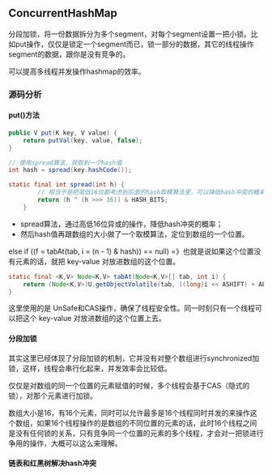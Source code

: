 ## ConcurrentHashMap

分段加锁，将一份数据拆分为多个segment，对每个segment设置一把小锁。比如put操作，仅仅是锁定一个segment而已，锁一部分的数据，其它的线程操作segment的数据，跟你是没有竞争的。

可以提高多线程并发操作hashmap的效率。

### 源码分析

#### put()方法

```java
public V put(K key, V value) {
    return putVal(key, value, false);
}

// 使用spread算法，获取到一个hash值
int hash = spread(key.hashCode());

static final int spread(int h) {
        // 相当于是把高低16位都考虑到后面的hash取模算法里，可以降低hash冲突的概率。
        return (h ^ (h >>> 16)) & HASH_BITS;
    }
```

- spread算法，通过高低16位异或的操作，降低hash冲突的概率；
- 然后hash值再跟数组的大小做了一个取模算法，定位到数组的一个位置。

else if ((f = tabAt(tab, i = (n - 1) & hash)) == null)   =》也就是说如果这个位置没有元素的话，就把 key-value 对放进数组的这个位置。

```java
static final <K,V> Node<K,V> tabAt(Node<K,V>[] tab, int i) {
    return (Node<K,V>)U.getObjectVolatile(tab, ((long)i << ASHIFT) + ABASE);
}
```

这里使用的是 UnSafe和CAS操作，确保了线程安全性。同一时刻只有一个线程可以把这个 key-value 对放进数组的这个位置上去。

#### 分段加锁

其实这里已经体现了分段加锁的机制，它并没有对整个数组进行synchronized加锁，这样，线程会串行化起来，并发效率会比较低。

仅仅是对数组的同一个位置的元素赋值的时候，多个线程会基于CAS（隐式的锁），对那个元素进行加锁。

数组大小是16，有16个元素，同时可以允许最多是16个线程同时并发的来操作这个数组，如果16个线程操作的是数组的不同位置的元素的话，此时16个线程之间是没有任何锁的关系，只有竞争同一个位置的元素的多个线程，才会对一把锁进行争用的操作，大概可以这么来理解。

#### 链表和红黑树解决hash冲突

